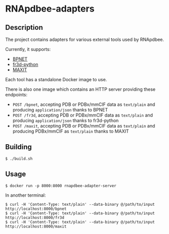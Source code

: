 # RNApdbee-adapters

## Description

The project contains adapters for various external tools used by RNApdbee.

Currently, it supports:

- [BPNET](https://github.com/computational-biology/bpnet)
- [fr3d-python](https://github.com/BGSU-RNA/fr3d-python)
- [MAXIT](https://sw-tools.rcsb.org/apps/MAXIT/index.html)

Each tool has a standalone Docker image to use.

There is also one image which contains an HTTP server providing these endpoints:

- `POST /bpnet`, accepting PDB or PDBx/mmCIF data as `text/plain` and producing `application/json` thanks to BPNET
- `POST /fr3d`, accepting PDB or PDBx/mmCIF data as `text/plain` and producing `application/json` thanks to fr3d-python
- `POST /maxit`, accepting PDB or PDBx/mmCIF data as `text/plain` and producing PDBx/mmCIF as `text/plain` thanks to MAXIT

## Building

```
$ ./build.sh
```

## Usage

```
$ docker run -p 8000:8000 rnapdbee-adapter-server
```

In another terminal:

```
$ curl -H 'Content-Type: text/plain' --data-binary @/path/to/input http://localhost:8000/bpnet
$ curl -H 'Content-Type: text/plain' --data-binary @/path/to/input http://localhost:8000/fr3d
$ curl -H 'Content-Type: text/plain' --data-binary @/path/to/input http://localhost:8000/maxit
```
